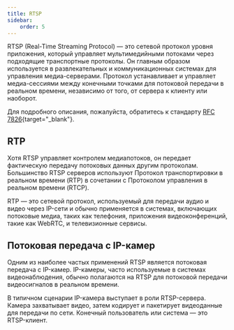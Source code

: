 ```yaml
---
title: RTSP
sidebar:
    order: 5
---
```


RTSP (Real-Time Streaming Protocol) — это сетевой протокол уровня приложения, который управляет мультимедийными потоками через подходящие транспортные протоколы. Он главным образом используется в развлекательных и коммуникационных системах для управления медиа-серверами. Протокол устанавливает и управляет медиа-сессиями между конечными точками для потоковой передачи в реальном времени, независимо от того, от сервера к клиенту или наоборот.

Для подробного описания, пожалуйста, обратитесь к стандарту [RFC 7826](https://www.rfc-editor.org/rfc/rfc7826){target="_blank"}.

## RTP

Хотя RTSP управляет контролем медиапотоков, он передает фактическую передачу потоковых данных другим протоколам. Большинство RTSP серверов используют Протокол транспортировки в реальном времени (RTP) в сочетании с Протоколом управления в реальном времени (RTCP).

RTP — это сетевой протокол, используемый для передачи аудио и видео через IP-сети и обычно применяется в системах, включающих потоковые медиа, таких как телефония, приложения видеоконференций, такие как WebRTC, и телевизионные сервисы.

## Потоковая передача с IP-камер

Одним из наиболее частых применений RTSP является потоковая передача с IP-камер. IP-камеры, часто используемые в системах видеонаблюдения, обычно полагаются на RTSP для потоковой передачи видеосигналов в реальном времени.

В типичном сценарии IP-камера выступает в роли RTSP-сервера. Камера захватывает видео, затем кодирует и пакетирует видеоданные для передачи по сети. Конечный пользователь или система — это RTSP-клиент.